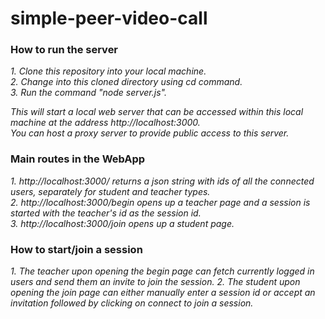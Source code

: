 # simple-peer-video-call

### How to run the server
_1. Clone this repository into your local machine._  
_2. Change into this cloned directory using cd command._  
_3. Run the command "node server.js"._  

_This will start a local web server that can be accessed within this local machine at the address http://localhost:3000._  
_You can host a proxy server to provide public access to this server._


### Main routes in the WebApp
_1. http://localhost:3000/ returns a json string with ids of all the connected users, separately for student and teacher types._  
_2. http://localhost:3000/begin opens up a teacher page and a session is started with the teacher's id as the session id._  
_3. http://localhost:3000/join opens up a student page._



### How to start/join a session
_1. The teacher upon opening the begin page can fetch currently logged in users and send them an invite to join the session._
_2. The student upon opening the join page can either manually enter a session id or accept an invitation followed by clicking on connect to join a session._
